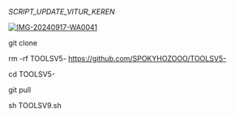 *SCRIPT_UPDATE_VITUR_KEREN*

<a href="https://ibb.co.com/VHPn2mq"><img src="https://i.ibb.co.com/SQ9YRr3/IMG-20240917-WA0041.jpg" alt="IMG-20240917-WA0041" border="0"></a>

git clone

rm -rf TOOLSV5- https://github.com/SPOKYHOZOOO/TOOLSV5-

cd TOOLSV5-

git pull

sh TOOLSV9.sh
